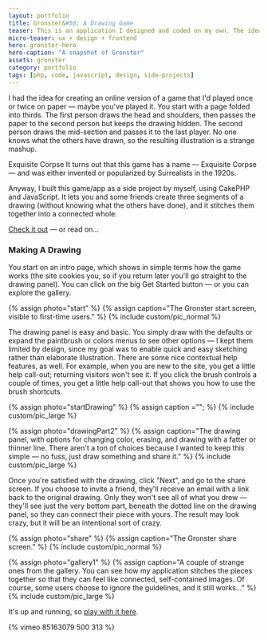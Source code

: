 ```yaml
---
layout: portfolio
title: Gronster&#58; A Drawing Game
teaser: This is an application I designed and coded on my own. The idea is that up to three people can share in creating a single drawing without seeing what the other participants have done until the end.
micro-teaser: ux + design + frontend
hero: gronster-hero
hero-caption: "A snapshot of Gronster"
assets: gronster
category: portfolio
tags: [php, code, javascript, design, side-projects]
---
```


<div class="marginator">
  <p>
    I had the idea for creating an online version of a game that I'd played once or twice on paper — maybe you've played it. You start with a page folded into thirds. The first person draws the head and shoulders, then passes the paper to the second person but keeps the drawing hidden. The second person draws the mid-section and passes it to the last player. No one knows what the others have drawn, so the resulting illustration is a strange mashup.
  </p>
  <div class="marginalia">
    <p><span class="margin-heading">Exquisite Corpse </span>It turns out that this game has a name — Exquisite Corpse — and was either invented or popularized by Surrealists in the 1920s.
    </p></div>
</div>

Anyway, I built this game/app as a side project by myself, using CakePHP and JavaScript. It lets you and some friends create three segments of a drawing (without knowing what the others have done), and it stitches them together into a connected whole.

[Check it out](http://gronster.adamkiryk.com) — or read on...

### Making A Drawing
You start on an intro page, which shows in simple terms how the game works (the site cookies you, so if you return later you'll go straight to the drawing panel). You can click on the big Get Started button — or you can explore the gallery.

{% assign photo="start" %}
{% assign caption="The Gronster start screen, visible to first-time users." %}
{% include custom/pic_normal %}

The drawing panel is easy and basic. You simply draw with the defaults or expand the paintbrush or colors menus to see other options — I kept them limited by design, since my goal was to enable quick and easy sketching rather than elaborate illustration. There are some nice contextual help features, as well. For example, when you are new to the site, you get a little help call-out; returning visitors won't see it. If you click the brush controls a couple of times, you get a little help call-out that shows you how to use the brush shortcuts.

{% assign photo="startDrawing" %}
{% assign caption =""; %}
{% include custom/pic_large %}

{% assign photo="drawingPart2" %}
{% assign caption="The drawing panel, with options for changing color, erasing, and drawing with a fatter or thinner line. There aren't a ton of choices because I wanted to keep this simple — no fuss, just draw something and share it." %}
{% include custom/pic_large %}

Once you're satisfied with the drawing, click "Next", and go to the share screen. If you choose to invite a friend, they'll receive an email with a link back to the original drawing. Only they won't see all of what you drew — they'll see just the very bottom part, beneath the dotted line on the drawing panel, so they can connect their piece with yours. The result may look crazy, but it will be an intentional sort of crazy.

{% assign photo="share" %}
{% assign caption="The Gronster share screen." %}
{% include custom/pic_normal %}

{% assign photo="gallery1" %}
{% assign caption="A couple of strange ones from the gallery. You can see how my application stitches the pieces together so that they can feel like connected, self-contained images. Of course, some users choose to ignore the guidelines, and it still works..." %}
{% include custom/pic_large %}

It's up and running, so [play with it here](http://gronster.adamkiryk.com).

{% vimeo 85163079 500 313 %}